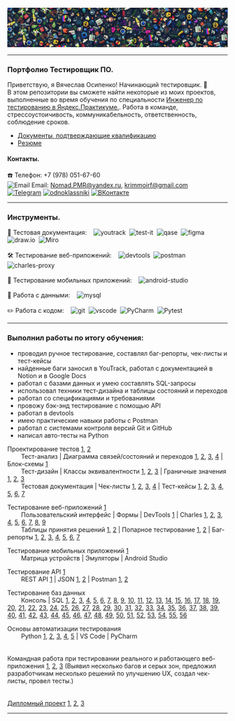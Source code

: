 ![Header](https://github.com/NomadPMR/QA-portfolio/blob/main/assets/123.jpg)

---
### Портфолио Тестировщик ПО.
Приветствую, я Вячеслав Осипенко! Начинающий тестировщик. 👋 <br>
В этом репозитории вы сможете найти некоторые из моих проектов, выполненные во время обучения по специальности [Инженер по тестированию в Яндекс.Практикуме.](https://practicum.yandex.ru/qa-engineer-plus/). Работа в команде, стрессоустоичивость, коммуникабельность, ответственность, соблюдение сроков.
- [Документы, подтверждающие квалификацию](https://github.com/NomadPMR/QA-portfolio/blob/main/docs/Сertificate%20Osipenko.pdf)
- [Резюме](https://hh.ru/applicant/resumes/view?resume=b13bbe9aff09e7927c0039ed1f776d66786f54) 
#### Контакты.
☎️ Телефон: +7 (978) 051-67-60 <br>
<img src="https://github.com/user-attachments/assets/257b84cc-dd16-4c9b-bd86-adc032a9220d" title="Email" alt="Email" width="20" height="20"/> 
Email: Nomad.PMR@yandex.ru, krimmoirf@gmail.com <br>
[![Telegram](https://img.shields.io/badge/Telegram-000000?style=for-the-badge&logo=telegram&logoColor=27A0D9)](https://t.me/nomadpmr)
[![odnoklassniki](https://img.shields.io/badge/odnoklassniki-000000?style=for-the-badge&logo=odnoklassniki&logoColor=EE8208)](https://ok.ru/profile/519966843070)
[![ВКонтакте](https://img.shields.io/badge/ВКонтакте-000000?style=for-the-badge&logo=vk&logoColor=0077FF)](https://vk.com/id864701546)

---
### Инструменты.

<div>
  📁 Тестовая документация: &nbsp;&nbsp;
  <img src="https://upload.wikimedia.org/wikipedia/commons/thumb/8/8d/YouTrack_Icon.svg/1024px-YouTrack_Icon.svg.png?20200803082248" title="youtrack" alt="youtrack" width="30" height="30"/>&nbsp
  <img src="https://docs.testit.software/images/testit_logo_icon_blue.png" title="test-it" alt="test-it" width="30" height="30"/>&nbsp
  <img src="https://luna1.co/eb0187.png" title="qase" alt="qase" width="30" height="30"/>&nbsp
  <img src="https://cdn.jsdelivr.net/gh/devicons/devicon/icons/figma/figma-original.svg" title="figma" alt="figma" width="30" height="30"/>&nbsp
  <img src="https://upload.wikimedia.org/wikipedia/commons/thumb/3/3e/Diagrams.net_Logo.svg/512px-Diagrams.net_Logo.svg.png" title="draw.io" alt="draw.io" width="30" height="30"/>&nbsp
  <img src="https://freedomlab.io/wp-content/uploads/2021/12/miro-squarelogo-1585684801003.png" title="Miro" alt="Miro" width="30" height="30"/>&nbsp
</div> <br>

<div>
  🛠 Тестирование веб-приложений: &nbsp;&nbsp;
  <img src="https://d33wubrfki0l68.cloudfront.net/38b5c953a4667366685d55db55d057c86db1fc54/a0fdc/static/acae6b24d940347661ca901ea07f47c1/chrome-dev-logo-icon.png" title="devtools" alt="devtools" width="30" height="30"/>&nbsp
  <img src="https://seeklogo.com/images/P/postman-logo-0087CA0D15-seeklogo.com.png" title="postman" alt="postman" width="30" height="30"/>&nbsp
  <img src="https://cdn.icon-icons.com/icons2/3053/PNG/512/charles_proxy_macos_bigsur_icon_190302.png" title="charles-proxy" alt="charles-proxy" width="30" height="30"/>&nbsp
</div> <br>

<div>
  📱 Тестирование мобильных приложений: &nbsp;&nbsp;
  <img src="https://cdn.jsdelivr.net/gh/devicons/devicon/icons/androidstudio/androidstudio-original.svg" title="android-studio" alt="android-studio" width="30" height="30"/>&nbsp
</div> <br>

<div>
  💾 Работа с данными: &nbsp;&nbsp;
  <img src="https://cdn.jsdelivr.net/gh/devicons/devicon/icons/mysql/mysql-original.svg" title="mysql" alt="mysql" width="30" height="30"/>&nbsp
</div> <br>

<div>
  ✏️ Работа с кодом: &nbsp;&nbsp;
  <img src="https://cdn.jsdelivr.net/gh/devicons/devicon/icons/git/git-original.svg" title="git" alt="git" width="30" height="30"/>&nbsp
  <img src="https://cdn.jsdelivr.net/gh/devicons/devicon/icons/vscode/vscode-original.svg" title="vscode" alt="vscode" width="25" height="30"/>&nbsp
  <img src="https://upload.wikimedia.org/wikipedia/commons/1/1d/PyCharm_Icon.svg" title="PyCharm" alt="PyCharm" width="30" height="30"/>&nbsp
  <img src="https://upload.wikimedia.org/wikipedia/commons/b/ba/Pytest_logo.svg" title="Pytest" alt="Pytest" width="35" height="35"/>&nbsp
</div> 

---

###  Выполнил работы по итогу обучения: 
- проводил ручное тестирование, составлял баг-репорты, чек-листы и тест-кейсы
- найденные баги заносил в YouTrack, работал с документацией в Notion и в Google Docs
- работал с базами данных и умею составлять SQL-запросы
- использовал техники тест-дизайна и таблицы состояний и переходов
- работал со спецификациями и требованиями
- провожу бэк-энд тестирование с помощью API
- работал в devtools
- имею практические навыки работы с Postman
- работал с системами контроля версий Git и GitHub
- написал авто-тесты на Python

Проектирование тестов [1](https://docs.google.com/document/d/1MSn7bN0FC43J3VYjwmLZbaILEePB5oKyzl20KubZlHU/edit?usp=sharing), [2](https://docs.google.com/document/d/1vQYkmVxQ_O0vSV8FXWmGICqcGYa13NXxwaDdN5NCe1s/edit?usp=sharing)<br>
&nbsp;&nbsp;&nbsp;&nbsp;&nbsp;&nbsp;&nbsp;&nbsp;Тест-анализ | Диаграмма связей/состояний и переходов [1](https://drive.google.com/file/d/1z8z7kxS1GuRNy334RJhoGrrrGHG1MByg/view?usp=sharing), [2](https://drive.google.com/file/d/1pPnXJVebpkmoB3N4oaUlyNGHfCjklFdT/view?usp=sharing), [3](https://drive.google.com/file/d/1IaiMe8e7U9LU0CYI-CkIjJTe8dX_IYM3/view?usp=drive_link), [4](https://drive.google.com/file/d/1ZyUJ0kVkhwabwEfRXna7H0BwQ-rC3dmV/view?usp=sharing) | Блок-схемы [1](https://drive.google.com/file/d/1poytUNvHUimcVpnuABKJGI1lqbad0iMC/view?usp=drive_link) <br>
&nbsp;&nbsp;&nbsp;&nbsp;&nbsp;&nbsp;&nbsp;&nbsp;Тест-дизайн | Классы эквивалентности [1](https://docs.google.com/spreadsheets/d/1f4qf9j7325Bj4g8M66L7H1EHzh6FJcmfimICge-aV44/edit?usp=sharing), [2](https://docs.google.com/spreadsheets/d/1mmU-mt3QSpI8nwWsM_89XlouazsshEZiH9PoTxAstjE/edit?usp=sharing), [3](https://docs.google.com/spreadsheets/d/1mmU-mt3QSpI8nwWsM_89XlouazsshEZiH9PoTxAstjE/edit?usp=sharing) | Граничные значения [1](https://docs.google.com/spreadsheets/d/1f4qf9j7325Bj4g8M66L7H1EHzh6FJcmfimICge-aV44/edit?usp=sharing), [2](https://docs.google.com/spreadsheets/d/1mmU-mt3QSpI8nwWsM_89XlouazsshEZiH9PoTxAstjE/edit?usp=sharing), [3](https://docs.google.com/spreadsheets/d/1mmU-mt3QSpI8nwWsM_89XlouazsshEZiH9PoTxAstjE/edit?usp=sharing)<br>
&nbsp;&nbsp;&nbsp;&nbsp;&nbsp;&nbsp;&nbsp;&nbsp;Тестовая документация | Чек-листы [1](https://docs.google.com/spreadsheets/d/1f4qf9j7325Bj4g8M66L7H1EHzh6FJcmfimICge-aV44/edit?gid=635947971#gid=635947971), [2](https://docs.google.com/spreadsheets/d/1XBxbQHb96bYcp9C8N6FT_7oV-XS9cE3-tPd4DuG0_lQ/edit?gid=1626667734#gid=1626667734), [3](https://docs.google.com/spreadsheets/d/1nErCg0VmLHA1pRjfK3oSKnqCqNCNxI0D17YHaELUcDE/edit?gid=0#gid=0), [4](https://docs.google.com/spreadsheets/d/1nErCg0VmLHA1pRjfK3oSKnqCqNCNxI0D17YHaELUcDE/edit?gid=269123900#gid=269123900) | Тест-кейсы [1](https://app.qase.io/project/P7), [2](https://app.qase.io/project/P7B), [3](https://tms.devexplab.ru/projects/drivers-license/testruns/8), [4](https://tms.devexplab.ru/projects/slava4/testcases), [5](https://tms.devexplab.ru/projects/drivers-license/testruns/5), [6](https://tms.devexplab.ru/projects/chilly-onions-switch/testcases), [7](https://tms.devexplab.ru/projects/shy-cougars-care/testcases)  

Тестирование веб-приложений [1](https://docs.google.com/document/d/1jYXGmO6tJyPBMKbDr_5GeePRbf0b5dYjlkd1o8x41e4/edit?usp=sharing)<br>
&nbsp;&nbsp;&nbsp;&nbsp;&nbsp;&nbsp;&nbsp;&nbsp;Пользовательский интерфейс | Формы | DevTools [1](https://drive.google.com/file/d/1h65-FN4lJKfmqfQDxd57nJFMRjtFeAwb/view?usp=sharing) | Charles [1](https://drive.google.com/file/d/1ay3cdOQXwfzTWyCwvFMb4keCtCvVd8Zn/view?usp=sharing), [2](https://drive.google.com/file/d/1iqisEoWZbKzZgbwh38Qukx-_GvB0fQVU/view?usp=sharing), [3](https://drive.google.com/file/d/1Hj1KaUZUTybEdz_7VDHJwzedxXq_zBSb/view?usp=sharing), [4](https://drive.google.com/file/d/1bdjdvc0-sZnzkCOFj-Ig_sV9HD9XFAIp/view?usp=sharing), [5](https://drive.google.com/file/d/1YJ5t_hq4yfsI1TUH45ijJhlUGhNF16Yy/view?usp=sharing), [6](https://drive.google.com/file/d/1ERjpVHaKKIXhlzjGZD8mz-1QwvUVY1Dg/view?usp=sharing), [7](https://drive.google.com/file/d/1DXNT4GeDwrTYHRBLZFduB43ssMZSPs6-/view?usp=sharing), [8](https://drive.google.com/file/d/11iY7XIm2NsR0JGTTyyiEh5bn58UPBGga/view?usp=sharing), [9](https://drive.google.com/file/d/1DyvnQGFQTuxvvzNE9YnutWyZODwC8R_o/view?usp=sharing) <br>
&nbsp;&nbsp;&nbsp;&nbsp;&nbsp;&nbsp;&nbsp;&nbsp;Таблицы принятия решений [1](https://docs.google.com/spreadsheets/d/1f4qf9j7325Bj4g8M66L7H1EHzh6FJcmfimICge-aV44/edit?gid=1869026872#gid=1869026872), [2](https://docs.google.com/spreadsheets/d/1XBxbQHb96bYcp9C8N6FT_7oV-XS9cE3-tPd4DuG0_lQ/edit?gid=436587480#gid=436587480) | Попарное тестирование [1](https://docs.google.com/spreadsheets/d/1XBxbQHb96bYcp9C8N6FT_7oV-XS9cE3-tPd4DuG0_lQ/edit?usp=sharing), [2](https://docs.google.com/spreadsheets/d/1XBxbQHb96bYcp9C8N6FT_7oV-XS9cE3-tPd4DuG0_lQ/edit?gid=269123900#gid=269123900) | Баг-репорты [1](https://nomad.youtrack.cloud/projects/f3f07a1a-b728-4344-b5ee-d4d6e2f9041b), [2](https://nomad.youtrack.cloud/projects/0-14), [3](https://nomad.youtrack.cloud/projects/5dd5c314-1efd-4de1-af91-539fd36f8baa), [4](https://nomad.youtrack.cloud/projects/7a4df655-db15-41c1-bc4e-8fa491bff36e), [5](https://nomad.youtrack.cloud/projects/0-9), [6](https://nomad.youtrack.cloud/projects/0-4), [7](https://nomad.youtrack.cloud/projects/0-13)

Тестирование мобильных приложений [1](https://docs.google.com/document/d/1PF0nON036XeUr5unGJ75GUDUyYqVGEGgdAKN-4MIL50/edit?usp=sharing)<br>
&nbsp;&nbsp;&nbsp;&nbsp;&nbsp;&nbsp;&nbsp;&nbsp;Матрица устройств | Эмуляторы | Android Studio

Тестирование API [1](https://docs.google.com/document/d/1oTF2SKVJCNBgBseTzTBdgRx8c-tO1hoU-2pOGwPKG-s/edit?usp=sharing)<br>
&nbsp;&nbsp;&nbsp;&nbsp;&nbsp;&nbsp;&nbsp;&nbsp;REST API [1](https://drive.google.com/file/d/16I0y8vYycu3o3GZh0Ihs8dnB_5DZYJDn/view?usp=sharing) | JSON [1](https://docs.google.com/spreadsheets/d/1nErCg0VmLHA1pRjfK3oSKnqCqNCNxI0D17YHaELUcDE/edit?gid=0#gid=0), [2](https://docs.google.com/spreadsheets/d/1nErCg0VmLHA1pRjfK3oSKnqCqNCNxI0D17YHaELUcDE/edit?gid=269123900#gid=269123900) | Postman [1](https://drive.google.com/file/d/1YHHjYJDfwYDuYwGAM-QDuUzEoBG3ZfCZ/view?usp=sharing), [2](https://drive.google.com/file/d/1wpmlr5ayyqtcm2sgcfKHOiWYUf-JTBdV/view?usp=sharing)

Тестирование баз данных<br>
&nbsp;&nbsp;&nbsp;&nbsp;&nbsp;&nbsp;&nbsp;&nbsp;Консоль | SQL [1](https://drive.google.com/file/d/1Z_8n6rRbbsMdweIv6HRnOomfFYuix736/view?usp=sharing), [2](https://drive.google.com/file/d/1yp7XneshwIpgdRhs02-P7k8yAYK_fmAn/view?usp=sharing), [3](https://drive.google.com/file/d/1EKpn3we7y9tQb32kZj2TCFdeGbKemuGR/view?usp=sharing), [4](https://drive.google.com/file/d/1QITDa2Dh3fZMmnsqRjG_gGZ1XH90VFe6/view?usp=sharing), [5](https://drive.google.com/file/d/1r1mfK0ZrfTQQkZ_Gf1XLKnnVpqVPuVh-/view?usp=sharing), [6](https://drive.google.com/file/d/1SdnensBwbN8UjioFxGsGTHcUUUer3QiB/view?usp=sharing), [7](https://drive.google.com/file/d/1zymcPJJGhMUaLSKsa16buOx5f4fnoVoA/view?usp=sharing), [8](https://drive.google.com/file/d/194mcrbFzCBeJ2bDAGUFe2RTSkEpjP2El/view?usp=sharing), [9](https://drive.google.com/file/d/1nrVGACo2sMqCfY5N06nsCjq5t92W0cxW/view?usp=sharing), [10](https://drive.google.com/file/d/1AsGqjPb39SNOSU6567zn6glNxN63THcY/view?usp=sharing), [11](https://drive.google.com/file/d/11bg7ZbfHVmnqnk094h_h1Y7MTEvXret-/view?usp=sharing), [12](https://drive.google.com/file/d/1pmtTc7TSO9bJnSuM5_Fk4tympE53WivA/view?usp=sharing), [13](https://drive.google.com/file/d/1zT7Uoq5790EMvVq3giEVVyfU4rROcCdb/view?usp=sharing), [14](https://drive.google.com/file/d/1IzjHhTMkEOlgxRwNX3irjGoUXnCbsVIA/view?usp=sharing), [15](https://drive.google.com/file/d/1xGoItpmPtJEP3HovmxFJIPik2qWmsmGL/view?usp=sharing), [16](https://drive.google.com/file/d/1UmLtg7Zs7KsW_-ph9BJJgghi87tonn3J/view?usp=sharing), [17](https://drive.google.com/file/d/128K6sCPAg-kTvQzRAO7zm1yCkZh4jhCA/view?usp=sharing), [18](https://drive.google.com/file/d/1a-9OOIWbKyG77SAfjMc8WZWd_nBcAp_b/view?usp=sharing), [19](https://drive.google.com/file/d/14NdlhYxHFVe4PHRwbvf2tA5vO9cwnUPg/view?usp=sharing), [20](https://drive.google.com/file/d/1-MYa7yRbZFILglkgIHo7nhPABSNcMx45/view?usp=sharing), [21](https://drive.google.com/file/d/1GP9gGS78-3oO7_EdIRDVBj9IHNd06R-W/view?usp=sharing), [22](https://drive.google.com/file/d/1CtCddg_rkurfRlYgudW6gQmMVju4gvke/view?usp=sharing), [23](https://drive.google.com/file/d/1bIHKeisUArZtU9e5dMVCsqVB8WVSFIJ5/view?usp=sharing), [24](https://drive.google.com/file/d/10Snrj1KyRtF9P3AmYJ04V3aVsggfDktw/view?usp=sharing), [25](https://drive.google.com/file/d/1Ra4hbx5iGYb5x2dHTLudTnIvr1msV1yH/view?usp=sharing), [26](https://drive.google.com/file/d/19zIDR8ctc6mAGl2kXlsMaGhEmK58NzHm/view?usp=sharing), [27](https://drive.google.com/file/d/17VL2z5iWGu8_iX9KBgRYMer_J-n6MxHN/view?usp=sharing), [28](https://drive.google.com/file/d/1wSBBE5bAM2YwyU-gXyMrVYs8GFeKgjaH/view?usp=sharing), [29](https://drive.google.com/file/d/1W36c4ghMMFjC1Y0pe1AITSi-jy3M685R/view?usp=sharing), [30](https://drive.google.com/file/d/11ZpSosa5_zznDAgrf6qv8KdtHNS8MIyL/view?usp=sharing), [31](https://drive.google.com/file/d/1bFcudxQOiwDWI8h8p4dWvdyu3naTQ-g_/view?usp=sharing), [32](https://drive.google.com/file/d/1GSexF4BdJxIZmogB8pjPWp_L_4i5OjAG/view?usp=sharing), [33](https://drive.google.com/file/d/12udwe-Ef-wJPPLBc29xTZt7OMk4A3T5g/view?usp=sharing), [34](https://drive.google.com/file/d/12RfI0tcPvW_dfcCIZzqd1MsLAYQHamhT/view?usp=sharing), [35](https://drive.google.com/file/d/1zwulxlGTlyREJvC5plXQLWA-QQQuigLt/view?usp=sharing), [36](https://drive.google.com/file/d/1LI715wWv8Ah4sLUPlkJTOLKqalvgZ0YM/view?usp=sharing), [37](https://drive.google.com/file/d/1fEGl4aBTUUOdLWZ_-i4p9oxB2YQSaC7C/view?usp=sharing), [38](https://drive.google.com/file/d/1GYpMqjnGSkDBJ-LA-ta8amOoZmnPpr5Z/view?usp=sharing), [39](https://drive.google.com/file/d/1pzPBAxe_5K5yhAKFe2y6IJ3q92CXJUEC/view?usp=sharing), [40](https://drive.google.com/file/d/1ioX89UEWN_RIsGbC2pLSec0oqs8cU7Z4/view?usp=sharing), [41](https://drive.google.com/file/d/1JrqrJteoVz7seeRbCIv9m5hGxPOIh7ln/view?usp=sharing), [42](https://drive.google.com/file/d/1vfVzP2k9gvpS-bxnR5qJhwvWUNtSznLr/view?usp=sharing), [43](https://drive.google.com/file/d/1Ed15YNrXFJS41D5NjjUsmKAyZhmnNBLd/view?usp=sharing), [44](https://drive.google.com/file/d/1yuEbl6T_98zH92mSvfzwlhagC-Dq7qBp/view?usp=sharing), [45](https://drive.google.com/file/d/1NoOsCeDGF7S0OvKtjYsG5rAeStnaNK-5/view?usp=sharing), [46](https://drive.google.com/file/d/1_U4Q9DP7t2pV_6f9DxUBZWs-_jZi2xsf/view?usp=sharing), [47](https://drive.google.com/file/d/1-nS3vDpjBDQt8Bzkrc3AUI674bkkQGCZ/view?usp=sharing), [48](https://drive.google.com/file/d/13ML9-YquSxKRO5b_edx7-O1ADd9Na2Qk/view?usp=sharing), [49](https://drive.google.com/file/d/1WLPlM_J7jRBrwCXziruh_14YdX75gVqe/view?usp=sharing), [50](https://drive.google.com/file/d/1iZ2ksUX1XzYHrIZBedJW7Nee3hnEOHgR/view?usp=sharing), [51](https://drive.google.com/file/d/1bTYqjFvOc-GLI567hRYYRDQ_IInDyfNY/view?usp=sharing), [52](https://drive.google.com/file/d/1YLyFTDquuRm1EN9RroO9uXaSgxv-gOsc/view?usp=sharing), [53](https://drive.google.com/file/d/1Ah1-WbCs2D_Xvj2mMypxEXYpYroAt2LF/view?usp=sharing), [54](https://drive.google.com/file/d/1loEHQFrFiL-L0Jc18LVrldIGUvrCg-GA/view?usp=sharing), [55](https://drive.google.com/file/d/1wMGYFWszW22DC_JMX6JeCF8ftZbpt8EW/view?usp=sharing), [56](https://drive.google.com/file/d/1jVaAvWmMoTkZKE3xn-lydYgA01tA4YlT/view?usp=sharing)

Основы автоматизации тестирования <br>
&nbsp;&nbsp;&nbsp;&nbsp;&nbsp;&nbsp;&nbsp;&nbsp;Python [1](https://drive.google.com/file/d/1uqLFGdLGQ-0YAgr28SBkC7fACyZ2H9Fj/view?usp=sharing), [2](https://drive.google.com/file/d/18Ev4tfL70cp8H1CviPk9h_bfrqZctv_B/view?usp=sharing), [3](https://drive.google.com/file/d/1eNkTolCJz7qQjvsDs8orwUe3YG77xqot/view?usp=sharing), [4](https://drive.google.com/file/d/1Q9-fv4s-cS0-7UAtPuk5acZzeNVBcudx/view?usp=sharing), [5](https://drive.google.com/file/d/1KJBjEdUOl4yiG3-XGgoFJOQFCXKtWtrd/view?usp=sharing) | VS Code | PyCharm
<br>
<br>
<br>
Командная работа при тестировании реального и работающего веб-приложения [1](https://drive.google.com/file/d/1hnmX93ZPmzXhZ3GHOaQ8Cz3UdiP5P3sS/view?usp=sharing), [2](https://docs.google.com/spreadsheets/d/1nEbWpXR6QqdEWqeohimD7l17u955wmF1/edit?usp=sharing&ouid=116526264862053058854&rtpof=true&sd=true), [3](https://docs.google.com/document/d/1EhfRgBjaCJsOul1LKExDwVB041ZguvKW/edit?usp=sharing&ouid=116526264862053058854&rtpof=true&sd=true) (Выявил несколько багов и серых зон, предложил разработчикам несколько решений по улучшению UX, создал чек-листы, провел тесты.)
<br>
<br>
<br>
[Дипломный проект](https://github.com/NomadPMR/Project-18-kagorta-Osipenko.git) [1](https://docs.google.com/document/d/1GgzOcjZyItLPtwCHKFPSpcKEOM_ZXz38sDIxtQ4Lsy4/edit?usp=sharing), [2](https://docs.google.com/spreadsheets/d/1vGagG60xj5qQBnx62eiXQMt_rJSs4XgkKADgWZ6BwzU/edit?usp=sharing), [3](https://drive.google.com/file/d/18OniaY1SOp-cr9MBm5ifbRADRy7WKWaC/view?usp=sharing)

---
